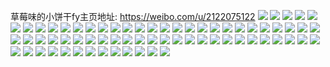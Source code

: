 草莓味的小饼干fy主页地址: https://weibo.com/u/2122075122 
![](https://wx4.sinaimg.cn/mw2000/7e7c4bf2ly1h9e1f6j46hj21ho1zknpd.jpg) 
![](https://wx4.sinaimg.cn/mw2000/7e7c4bf2ly1h9e1f8al5yj21ho1zkkjl.jpg) 
![](https://wx4.sinaimg.cn/mw2000/7e7c4bf2ly1h9e1f4x108j21ho2nex6p.jpg) 
![](https://wx4.sinaimg.cn/mw2000/7e7c4bf2ly1h9e1f9xgyfj21ho20n7wh.jpg) 
![](https://wx4.sinaimg.cn/mw2000/7e7c4bf2ly1h9e1fcic5oj22cc3401l0.jpg) 
![](https://wx4.sinaimg.cn/mw2000/7e7c4bf2ly1h9e1fe4b29j21ho20v7wh.jpg) 
![](https://wx4.sinaimg.cn/mw2000/7e7c4bf2ly1h9e1ffw5svj21ho20zhdt.jpg) 
![](https://wx4.sinaimg.cn/mw2000/7e7c4bf2ly1h9e1fi2hzoj21ho1zkqv6.jpg) 
![](https://wx4.sinaimg.cn/mw2000/7e7c4bf2ly1h9e1fj3ya3j21ho1zle6t.jpg) 
![](https://wx4.sinaimg.cn/mw2000/7e7c4bf2ly1h86dfn9o71j22802yoe83.jpg) 
![](https://wx4.sinaimg.cn/mw2000/7e7c4bf2ly1h86dfkupkbj22802yqkjn.jpg) 
![](https://wx4.sinaimg.cn/mw2000/7e7c4bf2ly1h7k7k888jij22802yo7wn.jpg) 
![](https://wx4.sinaimg.cn/mw2000/7e7c4bf2ly1h7k7k3exboj22802yoe87.jpg) 
![](https://wx4.sinaimg.cn/mw2000/7e7c4bf2ly1h7eel4g1dzj22802yokjl.jpg) 
![](https://wx4.sinaimg.cn/mw2000/7e7c4bf2ly1h7eel1hq6cj22c0340npd.jpg) 
![](https://wx4.sinaimg.cn/mw2000/7e7c4bf2ly1h7eel6wsfxj22802yokjm.jpg) 
![](https://wx4.sinaimg.cn/mw2000/7e7c4bf2ly1h768j3e4tqj21400u0tbk.jpg) 
![](https://wx4.sinaimg.cn/mw2000/7e7c4bf2ly1h71abuz0d4j22c0340kjn.jpg) 
![](https://wx4.sinaimg.cn/mw2000/7e7c4bf2ly1h6q6gh7csvj22c0340npe.jpg) 
![](https://wx4.sinaimg.cn/mw2000/7e7c4bf2ly1h6q6gey577j22c03404qq.jpg) 
![](https://wx4.sinaimg.cn/mw2000/7e7c4bf2ly1h6q6gk51uoj22c0340u0y.jpg) 
![](https://wx4.sinaimg.cn/mw2000/7e7c4bf2ly1h6q6gkmm7cj21900u0tb6.jpg) 
![](https://wx4.sinaimg.cn/mw2000/7e7c4bf2ly1h6q6gnpbscj21j02ps1ib.jpg) 
![](https://wx4.sinaimg.cn/mw2000/7e7c4bf2ly1h6q6glr3zrj21900u0asn.jpg) 
![](https://wx4.sinaimg.cn/mw2000/7e7c4bf2ly1h6q6gmg7gaj21900u0jvs.jpg) 
![](https://wx4.sinaimg.cn/mw2000/7e7c4bf2ly1h6q6gl3qpxj20u01ei7pv.jpg) 
![](https://wx4.sinaimg.cn/mw2000/7e7c4bf2ly1h6q6gn33x1j21900u01ft.jpg) 
![](https://wx4.sinaimg.cn/mw2000/7e7c4bf2ly1h6nt0grkqmj22802ypkjn.jpg) 
![](https://wx4.sinaimg.cn/mw2000/7e7c4bf2ly1h6nt0lbe7nj22802ypqld.jpg) 
![](https://wx4.sinaimg.cn/mw2000/7e7c4bf2ly1h6nt0odrpvj22802ypu0z.jpg) 
![](https://wx4.sinaimg.cn/mw2000/7e7c4bf2ly1h6nt0rzokej22802yp7ki.jpg) 
![](https://wx4.sinaimg.cn/mw2000/7e7c4bf2ly1h6nt0wb2iqj22802yohdv.jpg) 
![](https://wx4.sinaimg.cn/mw2000/7e7c4bf2ly1h6nt0cjlt7j22802yo1l0.jpg) 
![](https://wx4.sinaimg.cn/mw2000/7e7c4bf2ly1h62zv8awffj234025sx5m.jpg) 
![](https://wx4.sinaimg.cn/mw2000/7e7c4bf2ly1h62zvblsloj23402c0qv7.jpg) 
![](https://wx4.sinaimg.cn/mw2000/7e7c4bf2ly1h62zvd8idgj22c02ej4qs.jpg) 
![](https://wx4.sinaimg.cn/mw2000/7e7c4bf2ly1h5kgi1ox03j23344mou11.jpg) 
![](https://wx4.sinaimg.cn/mw2000/7e7c4bf2ly1h5kgi4sfpfj23344mou10.jpg) 
![](https://wx4.sinaimg.cn/mw2000/7e7c4bf2ly1h5kgif51jsj23344mou10.jpg) 
![](https://wx4.sinaimg.cn/mw2000/7e7c4bf2ly1h5kgi7kw2zj24mo3344qt.jpg) 
![](https://wx4.sinaimg.cn/mw2000/7e7c4bf2ly1h5kgicdrcnj23344moe84.jpg) 
![](https://wx4.sinaimg.cn/mw2000/7e7c4bf2ly1h5kgia66phj23344mox6r.jpg) 
![](https://wx4.sinaimg.cn/mw2000/7e7c4bf2ly1h5kgiie6daj24mo334u12.jpg) 
![](https://wx4.sinaimg.cn/mw2000/7e7c4bf2ly1h5kgil2xptj23344mox6t.jpg) 
![](https://wx4.sinaimg.cn/mw2000/7e7c4bf2ly1h5kgj7gsb7j24mo334kjr.jpg) 
![](https://wx4.sinaimg.cn/mw2000/7e7c4bf2ly1h537ibi1wxj22c0340npd.jpg) 
![](https://wx4.sinaimg.cn/mw2000/7e7c4bf2ly1h4zxaettouj22802yoqv7.jpg) 
![](https://wx4.sinaimg.cn/mw2000/7e7c4bf2ly1h4zxacw4b5j22802yokjn.jpg) 
![](https://wx4.sinaimg.cn/mw2000/7e7c4bf2ly1h4v7rc182lj22802you0y.jpg) 
![](https://wx4.sinaimg.cn/mw2000/7e7c4bf2ly1h4v7reiefkj22802you0y.jpg) 
![](https://wx4.sinaimg.cn/mw2000/7e7c4bf2ly1h4h8pu55f3j21vn2ynkjl.jpg) 
![](https://wx4.sinaimg.cn/mw2000/7e7c4bf2ly1h4h8q04omej21wl2ynx6p.jpg) 
![](https://wx4.sinaimg.cn/mw2000/7e7c4bf2ly1h4h8ps8easj22c0340qv6.jpg) 
![](https://wx4.sinaimg.cn/mw2000/7e7c4bf2ly1h4h8q1sj0gj22c0340npd.jpg) 
![](https://wx4.sinaimg.cn/mw2000/7e7c4bf2ly1h4h8q2vedgj22c0340npd.jpg) 
![](https://wx4.sinaimg.cn/mw2000/7e7c4bf2ly1h4h8q478raj22c0340kjl.jpg) 
![](https://wx4.sinaimg.cn/mw2000/7e7c4bf2ly1h4h8q5w8t7j22ce3404qq.jpg) 
![](https://wx4.sinaimg.cn/mw2000/7e7c4bf2ly1h4h8q72pq0j22c0340e81.jpg) 
![](https://wx4.sinaimg.cn/mw2000/7e7c4bf2ly1h4h8q86seej22c03404qq.jpg) 
![](https://wx4.sinaimg.cn/mw2000/7e7c4bf2ly1h4be5c4t85j21z42yob2b.jpg) 
![](https://wx4.sinaimg.cn/mw2000/7e7c4bf2ly1h4be5fa13jj22802yo1l0.jpg) 
![](https://wx4.sinaimg.cn/mw2000/7e7c4bf2ly1h4be59a5q0j22802yoe84.jpg) 
![](https://wx4.sinaimg.cn/mw2000/7e7c4bf2ly1h4be5i31wqj22802yox6q.jpg) 
![](https://wx4.sinaimg.cn/mw2000/7e7c4bf2ly1h4be5jtjz8j22yo2yokjl.jpg) 
![](https://wx4.sinaimg.cn/mw2000/7e7c4bf2ly1h4be5nqqpaj22yo2xq4qu.jpg) 
![](https://wx4.sinaimg.cn/mw2000/7e7c4bf2ly1h4be5oxrxdj21431hh1gl.jpg) 
![](https://wx4.sinaimg.cn/mw2000/7e7c4bf2ly1h4be5rp5fgj227y2yob2c.jpg) 
![](https://wx4.sinaimg.cn/mw2000/7e7c4bf2ly1h4be5ui2d2j22yo2yo7wk.jpg) 
